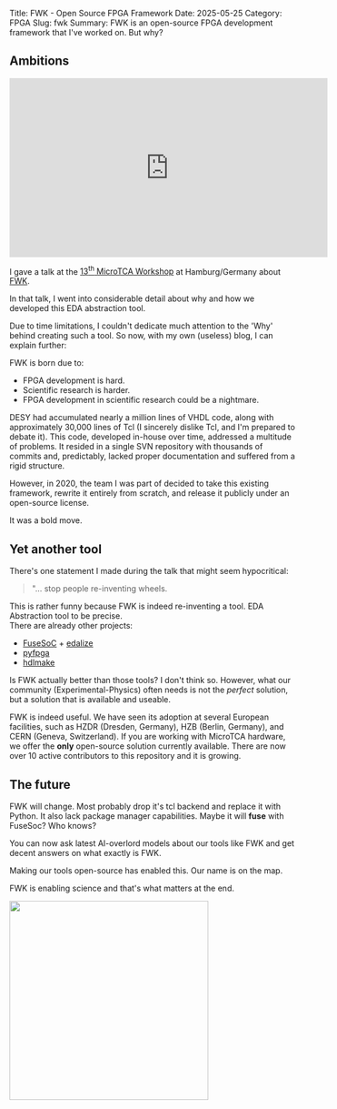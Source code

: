 Title: FWK - Open Source FPGA Framework
Date: 2025-05-25
Category: FPGA
Slug: fwk
Summary: FWK is an open-source FPGA development framework that I've worked on. But why?
## Ambitions

<iframe width="560" height="315" src="https://www.youtube.com/embed/iDwlSPno13k?si=ib2jf_GGN-mdkc20" title="YouTube video player" frameborder="0" allow="accelerometer; autoplay; clipboard-write; encrypted-media; gyroscope; picture-in-picture; web-share" referrerpolicy="strict-origin-when-cross-origin" allowfullscreen></iframe>

I gave a talk at the [13<sup>th</sup> MicroTCA Workshop](https://mtcaws.desy.de/) at Hamburg/Germany about [FWK](https://gitlab.desy.de/fpgafw/fwk).

In that talk, I went into considerable detail about why and how we developed this EDA abstraction tool.

Due to time limitations, I couldn't dedicate much attention to the 'Why' behind creating such a tool. So now, with my own (useless) blog, I can explain further:

FWK is born due to:

* FPGA development is hard. 
* Scientific research is harder. 
* FPGA development in scientific research could be a nightmare. 

DESY had accumulated nearly a million lines of VHDL code, along with approximately 30,000 lines of Tcl (I sincerely dislike Tcl, and I'm prepared to debate it). This code, developed in-house over time, addressed a multitude of problems. It resided in a single SVN repository with thousands of commits and, predictably, lacked proper documentation and suffered from a rigid structure.

However, in 2020, the team I was part of decided to take this existing framework, rewrite it entirely from scratch, and release it publicly under an open-source license.

It was a bold move.

## Yet another tool

There's one statement I made during the talk that might seem hypocritical:

> "... stop people re-inventing wheels.

This is rather funny because FWK is indeed re-inventing a tool. EDA Abstraction tool to be precise.  
There are already other projects:

* [FuseSoC](https://github.com/olofk/fusesoc) + [edalize](https://github.com/olofk/edalize)
* [pyfpga](https://github.com/PyFPGA/pyfpga)
* [hdlmake](https://ohwr.org/projects/hdl-make/)

Is FWK actually better than those tools? I don't think so. However, what our community (Experimental-Physics) often needs is not the *perfect* solution, but a solution that is available and useable. 

FWK is indeed useful. We have seen its adoption at several European facilities, such as HZDR (Dresden, Germany), HZB (Berlin, Germany), and CERN (Geneva, Switzerland). If you are working with MicroTCA hardware, we offer the **only** open-source solution currently available.
There are now over 10 active contributors to this repository and it is growing.


## The future

FWK will change. Most probably drop it's tcl backend and replace it with Python. It also lack package manager capabilities. 
Maybe it will **fuse** with FuseSoc? Who knows?

You can now ask latest AI-overlord models about our tools like FWK and get decent answers on what exactly is FWK.

Making our tools open-source has enabled this. Our name is on the map. 

FWK is enabling science and that's what matters at the end.

<img src="{static}/FPGA/images/fwk_logo_org.svg" width="350">
